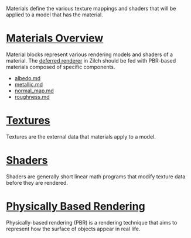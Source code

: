 Materials define the various texture mappings and shaders that will be applied to a model that has the material.

 # [ Materials Overview ](https://github.com/ZilchEngine/ZilchDocs/blob/master/zilch_editor_documentation/zilchmanual/graphics/materials/materials_overview.md)
Material blocks represent various rendering models and shaders of a material. The [deferred renderer](https://github.com/ZilchEngine/ZilchDocs/blob/master/zilch_editor_documentation/zilchmanual/graphics/renderer/deferred_renderer.md) in Zilch should be fed with PBR-based materials composed of specific components.
 - [albedo.md](https://github.com/ZilchEngine/ZilchDocs/blob/master/zilch_editor_documentation/zilchmanual/graphics/materials/albedo.md)
 - [metallic.md](https://github.com/ZilchEngine/ZilchDocs/blob/master/zilch_editor_documentation/zilchmanual/graphics/materials/metallic.md)
 - [normal_map.md](https://github.com/ZilchEngine/ZilchDocs/blob/master/zilch_editor_documentation/zilchmanual/graphics/materials/normal_map.md)
 - [roughness.md](https://github.com/ZilchEngine/ZilchDocs/blob/master/zilch_editor_documentation/zilchmanual/graphics/materials/roughness.md)

 # [Textures](https://github.com/ZilchEngine/ZilchDocs/blob/master/zilch_editor_documentation/zilchmanual/graphics/materials/textures.md)
Textures are the external data that materials apply to a model.

 # [Shaders](https://github.com/ZilchEngine/ZilchDocs/blob/master/zilch_editor_documentation/zilchmanual/graphics/materials/shaders.md)
Shaders are generally short linear math programs that modify texture data before they are rendered.

 # [Physically Based Rendering](https://github.com/ZilchEngine/ZilchDocs/blob/master/zilch_editor_documentation/zilchmanual/graphics/physically_based_rendering.md)
Physically-based rendering (PBR) is a rendering technique that aims to represent how the surface of objects appear in real life.

 

 